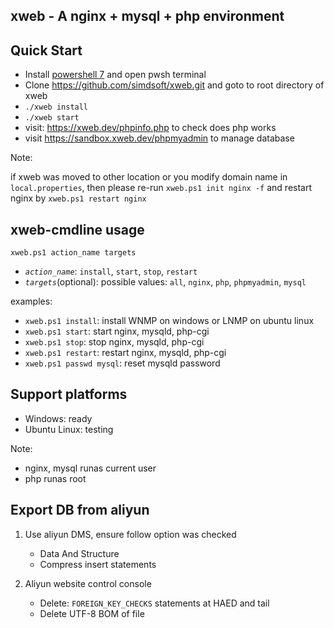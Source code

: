 ## xweb - A nginx + mysql + php environment


## Quick Start

- Install [powershell 7](https://github.com/PowerShell/PowerShell) and open pwsh terminal
- Clone https://github.com/simdsoft/xweb.git and goto to root directory of xweb
- `./xweb install`
- `./xweb start`
- visit: https://xweb.dev/phpinfo.php to check does php works
- visit https://sandbox.xweb.dev/phpmyadmin to manage database

Note:  

if xweb was moved to other location or you modify domain name in `local.properties`, 
then please re-run `xweb.ps1 init nginx -f` and restart nginx by `xweb.ps1 restart nginx`

## xweb-cmdline usage

`xweb.ps1 action_name targets`

- *`action_name`*: `install`, `start`, `stop`, `restart`
- *`targets`*(optional): possible values: `all`, `nginx`, `php`, `phpmyadmin`, `mysql`

examples:  

- `xweb.ps1 install`: install WNMP on windows or LNMP on ubuntu linux
- `xweb.ps1 start`: start nginx, mysqld, php-cgi
- `xweb.ps1 stop`: stop nginx, mysqld, php-cgi
- `xweb.ps1 restart`: restart nginx, mysqld, php-cgi
- `xweb.ps1 passwd mysql`: reset mysqld password

## Support platforms

- Windows: ready
- Ubuntu Linux: testing

Note:  

- nginx, mysql runas current user
- php runas root

## Export DB from aliyun

1. Use aliyun DMS, ensure follow option was checked

   - Data And Structure
   - Compress insert statements


2. Aliyun website control console

   - Delete: `FOREIGN_KEY_CHECKS` statements at HAED and tail
   - Delete UTF-8 BOM of file
